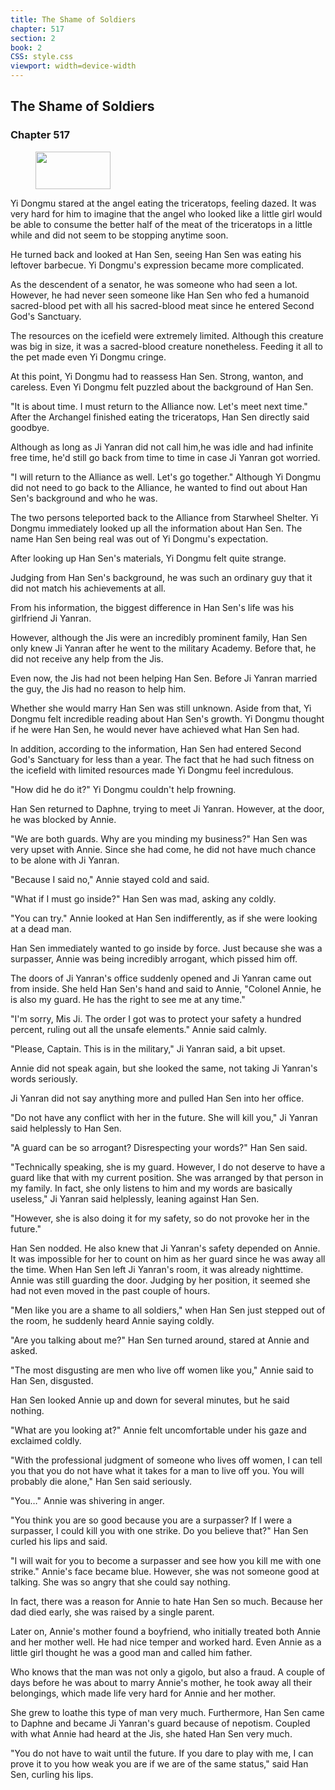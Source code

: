 ```yaml
---
title: The Shame of Soldiers
chapter: 517
section: 2
book: 2
CSS: style.css
viewport: width=device-width
---
```


## The Shame of Soldiers

### Chapter 517

<figure>
	<img src="../Images/gem.gif" alt="" id="gem" width="120" height="60" />
</figure>

Yi Dongmu stared at the angel eating the triceratops, feeling dazed. It was very hard for him to imagine that the angel who looked like a little girl would be able to consume the better half of the meat of the triceratops in a little while and did not seem to be stopping anytime soon.

He turned back and looked at Han Sen, seeing Han Sen was eating his leftover barbecue. Yi Dongmu's expression became more complicated.

As the descendent of a senator, he was someone who had seen a lot. However, he had never seen someone like Han Sen who fed a humanoid sacred-blood pet with all his sacred-blood meat since he entered Second God's Sanctuary.

The resources on the icefield were extremely limited. Although this creature was big in size, it was a sacred-blood creature nonetheless. Feeding it all to the pet made even Yi Dongmu cringe.

At this point, Yi Dongmu had to reassess Han Sen. Strong, wanton, and careless. Even Yi Dongmu felt puzzled about the background of Han Sen.

"It is about time. I must return to the Alliance now. Let's meet next time." After the Archangel finished eating the triceratops, Han Sen directly said goodbye.

Although as long as Ji Yanran did not call him,he was idle and had infinite free time, he'd still go back from time to time in case Ji Yanran got worried.

"I will return to the Alliance as well. Let's go together." Although Yi Dongmu did not need to go back to the Alliance, he wanted to find out about Han Sen's background and who he was.

The two persons teleported back to the Alliance from Starwheel Shelter. Yi Dongmu immediately looked up all the information about Han Sen. The name Han Sen being real was out of Yi Dongmu's expectation.

After looking up Han Sen's materials, Yi Dongmu felt quite strange.

Judging from Han Sen's background, he was such an ordinary guy that it did not match his achievements at all.

From his information, the biggest difference in Han Sen's life was his girlfriend Ji Yanran.

However, although the Jis were an incredibly prominent family, Han Sen only knew Ji Yanran after he went to the military Academy. Before that, he did not receive any help from the Jis.

Even now, the Jis had not been helping Han Sen. Before Ji Yanran married the guy, the Jis had no reason to help him.

Whether she would marry Han Sen was still unknown. Aside from that, Yi Dongmu felt incredible reading about Han Sen's growth. Yi Dongmu thought if he were Han Sen, he would never have achieved what Han Sen had.

In addition, according to the information, Han Sen had entered Second God's Sanctuary for less than a year. The fact that he had such fitness on the icefield with limited resources made Yi Dongmu feel incredulous.

"How did he do it?" Yi Dongmu couldn't help frowning.

Han Sen returned to Daphne, trying to meet Ji Yanran. However, at the door, he was blocked by Annie.

"We are both guards. Why are you minding my business?" Han Sen was very upset with Annie. Since she had come, he did not have much chance to be alone with Ji Yanran.

"Because I said no," Annie stayed cold and said.

"What if I must go inside?" Han Sen was mad, asking any coldly.

"You can try." Annie looked at Han Sen indifferently, as if she were looking at a dead man.

Han Sen immediately wanted to go inside by force. Just because she was a surpasser, Annie was being incredibly arrogant, which pissed him off.

The doors of Ji Yanran's office suddenly opened and Ji Yanran came out from inside. She held Han Sen's hand and said to Annie, "Colonel Annie, he is also my guard. He has the right to see me at any time."

"I'm sorry, Mis Ji. The order I got was to protect your safety a hundred percent, ruling out all the unsafe elements." Annie said calmly.

"Please, Captain. This is in the military," Ji Yanran said, a bit upset.

Annie did not speak again, but she looked the same, not taking Ji Yanran's words seriously.

Ji Yanran did not say anything more and pulled Han Sen into her office.

"Do not have any conflict with her in the future. She will kill you," Ji Yanran said helplessly to Han Sen.

"A guard can be so arrogant? Disrespecting your words?" Han Sen said.

"Technically speaking, she is my guard. However, I do not deserve to have a guard like that with my current position. She was arranged by that person in my family. In fact, she only listens to him and my words are basically useless," Ji Yanran said helplessly, leaning against Han Sen.

"However, she is also doing it for my safety, so do not provoke her in the future."

Han Sen nodded. He also knew that Ji Yanran's safety depended on Annie. It was impossible for her to count on him as her guard since he was away all the time. When Han Sen left Ji Yanran's room, it was already nighttime. Annie was still guarding the door. Judging by her position, it seemed she had not even moved in the past couple of hours.

"Men like you are a shame to all soldiers," when Han Sen just stepped out of the room, he suddenly heard Annie saying coldly.

"Are you talking about me?" Han Sen turned around, stared at Annie and asked.

"The most disgusting are men who live off women like you," Annie said to Han Sen, disgusted.

Han Sen looked Annie up and down for several minutes, but he said nothing.

"What are you looking at?" Annie felt uncomfortable under his gaze and exclaimed coldly.

"With the professional judgment of someone who lives off women, I can tell you that you do not have what it takes for a man to live off you. You will probably die alone," Han Sen said seriously.

"You…" Annie was shivering in anger.

"You think you are so good because you are a surpasser? If I were a surpasser, I could kill you with one strike. Do you believe that?" Han Sen curled his lips and said.

"I will wait for you to become a surpasser and see how you kill me with one strike." Annie's face became blue. However, she was not someone good at talking. She was so angry that she could say nothing.

In fact, there was a reason for Annie to hate Han Sen so much. Because her dad died early, she was raised by a single parent.

Later on, Annie's mother found a boyfriend, who initially treated both Annie and her mother well. He had nice temper and worked hard. Even Annie as a little girl thought he was a good man and called him father.

Who knows that the man was not only a gigolo, but also a fraud. A couple of days before he was about to marry Annie's mother, he took away all their belongings, which made life very hard for Annie and her mother.

She grew to loathe this type of man very much. Furthermore, Han Sen came to Daphne and became Ji Yanran's guard because of nepotism. Coupled with what Annie had heard at the Jis, she hated Han Sen very much.

"You do not have to wait until the future. If you dare to play with me, I can prove it to you how weak you are if we are of the same status," said Han Sen, curling his lips.